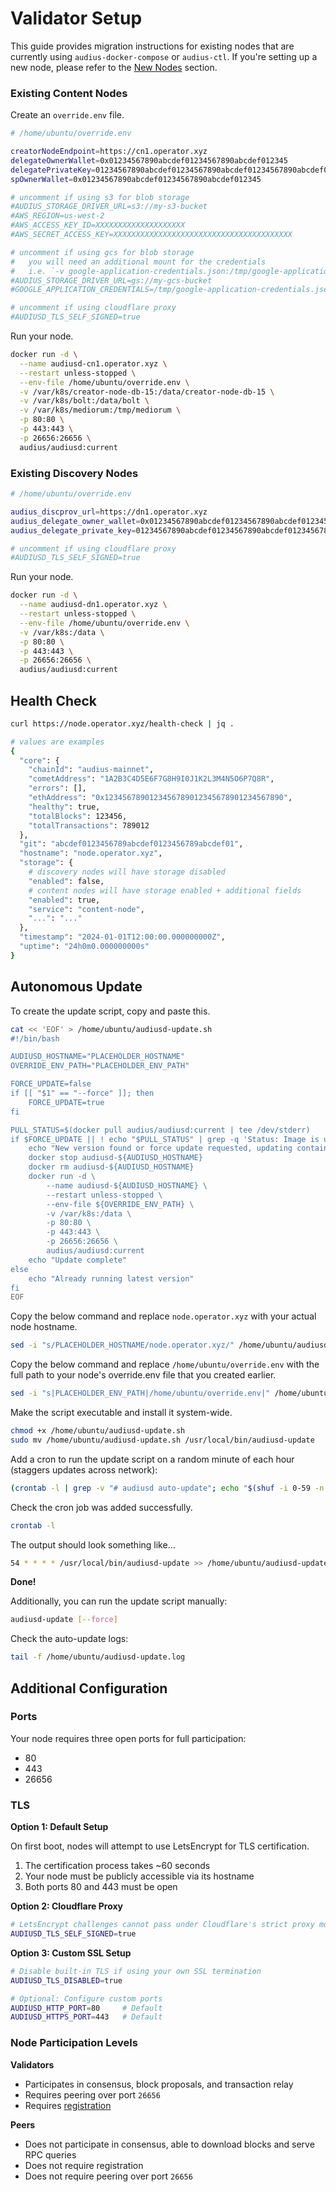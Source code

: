 # Validator Setup

This guide provides migration instructions for existing nodes that are currently using `audius-docker-compose` or `audius-ctl`. If you're setting up a new node, please refer to the [New Nodes](#new-nodes) section.

### Existing Content Nodes

Create an `override.env` file.

```bash
# /home/ubuntu/override.env

creatorNodeEndpoint=https://cn1.operator.xyz
delegateOwnerWallet=0x01234567890abcdef01234567890abcdef012345
delegatePrivateKey=01234567890abcdef01234567890abcdef01234567890abcdef01234567890ab
spOwnerWallet=0x01234567890abcdef01234567890abcdef012345

# uncomment if using s3 for blob storage
#AUDIUS_STORAGE_DRIVER_URL=s3://my-s3-bucket
#AWS_REGION=us-west-2
#AWS_ACCESS_KEY_ID=XXXXXXXXXXXXXXXXXXXX
#AWS_SECRET_ACCESS_KEY=XXXXXXXXXXXXXXXXXXXXXXXXXXXXXXXXXXXXXXXX

# uncomment if using gcs for blob storage
#   you will need an additional mount for the credentials
#   i.e. `-v google-application-credentials.json:/tmp/google-application-credentials.json`
#AUDIUS_STORAGE_DRIVER_URL=gs://my-gcs-bucket
#GOOGLE_APPLICATION_CREDENTIALS=/tmp/google-application-credentials.json

# uncomment if using cloudflare proxy
#AUDIUSD_TLS_SELF_SIGNED=true
```

Run your node.

```bash
docker run -d \
  --name audiusd-cn1.operator.xyz \
  --restart unless-stopped \
  --env-file /home/ubuntu/override.env \
  -v /var/k8s/creator-node-db-15:/data/creator-node-db-15 \
  -v /var/k8s/bolt:/data/bolt \
  -v /var/k8s/mediorum:/tmp/mediorum \
  -p 80:80 \
  -p 443:443 \
  -p 26656:26656 \
  audius/audiusd:current
```

### Existing Discovery Nodes

```bash
# /home/ubuntu/override.env

audius_discprov_url=https://dn1.operator.xyz
audius_delegate_owner_wallet=0x01234567890abcdef01234567890abcdef012345
audius_delegate_private_key=01234567890abcdef01234567890abcdef01234567890abcdef01234567890ab

# uncomment if using cloudflare proxy
#AUDIUSD_TLS_SELF_SIGNED=true
```

Run your node.

```bash
docker run -d \
  --name audiusd-dn1.operator.xyz \
  --restart unless-stopped \
  --env-file /home/ubuntu/override.env \
  -v /var/k8s:/data \
  -p 80:80 \
  -p 443:443 \
  -p 26656:26656 \
  audius/audiusd:current
```

## Health Check

```bash
curl https://node.operator.xyz/health-check | jq .

# values are examples
{
  "core": {
    "chainId": "audius-mainnet",
    "cometAddress": "1A2B3C4D5E6F7G8H9I0J1K2L3M4N5O6P7Q8R",
    "errors": [],
    "ethAddress": "0x1234567890123456789012345678901234567890",
    "healthy": true,
    "totalBlocks": 123456,
    "totalTransactions": 789012
  },
  "git": "abcdef0123456789abcdef0123456789abcdef01",
  "hostname": "node.operator.xyz", 
  "storage": {
    # discovery nodes will have storage disabled
    "enabled": false,
    # content nodes will have storage enabled + additional fields
    "enabled": true,
    "service": "content-node",
    "...": "..."
  },
  "timestamp": "2024-01-01T12:00:00.000000000Z",
  "uptime": "24h0m0.000000000s"
}
```

## Autonomous Update

To create the update script, copy and paste this.

```bash
cat << 'EOF' > /home/ubuntu/audiusd-update.sh
#!/bin/bash

AUDIUSD_HOSTNAME="PLACEHOLDER_HOSTNAME"
OVERRIDE_ENV_PATH="PLACEHOLDER_ENV_PATH"

FORCE_UPDATE=false
if [[ "$1" == "--force" ]]; then
    FORCE_UPDATE=true
fi

PULL_STATUS=$(docker pull audius/audiusd:current | tee /dev/stderr)
if $FORCE_UPDATE || ! echo "$PULL_STATUS" | grep -q 'Status: Image is up to date'; then
    echo "New version found or force update requested, updating container..."
    docker stop audiusd-${AUDIUSD_HOSTNAME}
    docker rm audiusd-${AUDIUSD_HOSTNAME}
    docker run -d \
        --name audiusd-${AUDIUSD_HOSTNAME} \
        --restart unless-stopped \
        --env-file ${OVERRIDE_ENV_PATH} \
        -v /var/k8s:/data \
        -p 80:80 \
        -p 443:443 \
        -p 26656:26656 \
        audius/audiusd:current
    echo "Update complete"
else
    echo "Already running latest version"
fi
EOF
```

Copy the below command and replace `node.operator.xyz` with your actual node hostname.

```bash
sed -i "s/PLACEHOLDER_HOSTNAME/node.operator.xyz/" /home/ubuntu/audiusd-update.sh
```

Copy the below command and replace `/home/ubuntu/override.env` with the full path to your node's override.env file that you created earlier.

```bash
sed -i "s|PLACEHOLDER_ENV_PATH|/home/ubuntu/override.env|" /home/ubuntu/audiusd-update.sh
```

Make the script executable and install it system-wide.

```bash
chmod +x /home/ubuntu/audiusd-update.sh
sudo mv /home/ubuntu/audiusd-update.sh /usr/local/bin/audiusd-update
```

Add a cron to run the update script on a random minute of each hour (staggers updates across network):

```bash
(crontab -l | grep -v "# audiusd auto-update"; echo "$(shuf -i 0-59 -n 1) * * * * /usr/local/bin/audiusd-update >> /home/ubuntu/audiusd-update.log 2>&1 # audiusd auto-update") | crontab -
```

Check the cron job was added successfully.

```bash
crontab -l
```

The output should look something like...
```bash
54 * * * * /usr/local/bin/audiusd-update >> /home/ubuntu/audiusd-update.log 2>&1 # audiusd update
```

**Done!**

Additionally, you can run the update script manually:

```bash
audiusd-update [--force]
```

Check the auto-update logs:

```bash
tail -f /home/ubuntu/audiusd-update.log
```

## Additional Configuration

### Ports

Your node requires three open ports for full participation:

- 80
- 443
- 26656

### TLS

**Option 1: Default Setup**

On first boot, nodes will attempt to use LetsEncrypt for TLS certification.

1. The certification process takes ~60 seconds
2. Your node must be publicly accessible via its hostname
3. Both ports 80 and 443 must be open

**Option 2: Cloudflare Proxy**

```bash
# LetsEncrypt challenges cannot pass under Cloudflare's strict proxy mode
AUDIUSD_TLS_SELF_SIGNED=true
```

**Option 3: Custom SSL Setup**
```bash
# Disable built-in TLS if using your own SSL termination
AUDIUSD_TLS_DISABLED=true

# Optional: Configure custom ports
AUDIUSD_HTTP_PORT=80     # Default
AUDIUSD_HTTPS_PORT=443   # Default
```

### Node Participation Levels

**Validators**
- Participates in consensus, block proposals, and transaction relay
- Requires peering over port `26656`
- Requires [registration](https://docs.audius.org/node-operator/setup/registration/)

**Peers**
- Does not participate in consensus, able to download blocks and serve RPC queries
- Does not require registration
- Does not require peering over port `26656`
